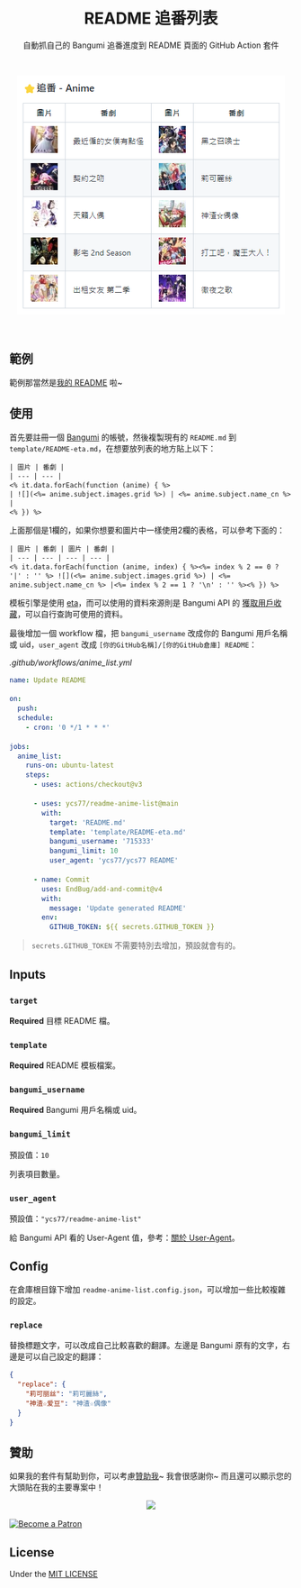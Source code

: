 <h1 align="center">README 追番列表</h1>
<p align="center">
自動抓自己的 Bangumi 追番進度到 README 頁面的 GitHub Action 套件
</p>
<br />
<p align="center">
<img src="screenshot.png">
</p>
<br />

## 範例

範例那當然是[我的 README](https://github.com/ycs77) 啦~

## 使用

首先要註冊一個 [Bangumi](http://bangumi.tv/) 的帳號，然後複製現有的 `README.md` 到 `template/README-eta.md`，在想要放列表的地方貼上以下：

```
| 圖片 | 番劇 |
| --- | --- |
<% it.data.forEach(function (anime) { %>
| ![](<%= anime.subject.images.grid %>) | <%= anime.subject.name_cn %> |
<% }) %>
```

上面那個是1欄的，如果你想要和圖片中一樣使用2欄的表格，可以參考下面的：

```
| 圖片 | 番劇 | 圖片 | 番劇 |
| --- | --- | --- | --- |
<% it.data.forEach(function (anime, index) { %><%= index % 2 == 0 ? '|' : '' %> ![](<%= anime.subject.images.grid %>) | <%= anime.subject.name_cn %> |<%= index % 2 == 1 ? '\n' : '' %><% }) %>
```

模板引擎是使用 [eta](https://github.com/eta-dev/eta)，而可以使用的資料來源則是 Bangumi API 的 [獲取用戶收藏](https://bangumi.github.io/api/#/%E6%94%B6%E8%97%8F/getUserCollectionsByUsername)，可以自行查詢可使用的資料。

最後增加一個 workflow 檔，把 `bangumi_username` 改成你的 Bangumi 用戶名稱或 uid，`user_agent` 改成 `[你的GitHub名稱]/[你的GitHub倉庫] README`：

*.github/workflows/anime_list.yml*
```yaml
name: Update README

on:
  push:
  schedule:
    - cron: '0 */1 * * *'

jobs:
  anime_list:
    runs-on: ubuntu-latest
    steps:
      - uses: actions/checkout@v3

      - uses: ycs77/readme-anime-list@main
        with:
          target: 'README.md'
          template: 'template/README-eta.md'
          bangumi_username: '715333'
          bangumi_limit: 10
          user_agent: 'ycs77/ycs77 README'

      - name: Commit
        uses: EndBug/add-and-commit@v4
        with:
          message: 'Update generated README'
        env:
          GITHUB_TOKEN: ${{ secrets.GITHUB_TOKEN }}
```

> `secrets.GITHUB_TOKEN` 不需要特別去增加，預設就會有的。

## Inputs

### `target`

**Required** 目標 README 檔。

### `template`

**Required** README 模板檔案。

### `bangumi_username`

**Required** Bangumi 用戶名稱或 uid。

### `bangumi_limit`

預設值：`10`

列表項目數量。

### `user_agent`

預設值：`"ycs77/readme-anime-list"`

給 Bangumi API 看的 User-Agent 值，參考：[關於 User-Agent](https://github.com/bangumi/api/blob/master/docs-raw/user%20agent.md)。

## Config

在倉庫根目錄下增加 `readme-anime-list.config.json`，可以增加一些比較複雜的設定。

### `replace`

替換標題文字，可以改成自己比較喜歡的翻譯。左邊是 Bangumi 原有的文字，右邊是可以自己設定的翻譯：

```json
{
  "replace": {
    "莉可丽丝": "莉可麗絲",
    "神渣☆爱豆": "神渣☆偶像"
  }
}
```

## 贊助

如果我的套件有幫助到你，可以考慮[贊助我](https://www.patreon.com/ycs77)~ 我會很感謝你~ 而且還可以顯示您的大頭貼在我的主要專案中！

<p align="center">
  <a href="https://www.patreon.com/ycs77">
    <img src="https://cdn.jsdelivr.net/gh/ycs77/static/sponsors.svg"/>
  </a>
</p>

<a href="https://www.patreon.com/ycs77">
  <img src="https://c5.patreon.com/external/logo/become_a_patron_button.png" alt="Become a Patron" />
</a>

## License
Under the [MIT LICENSE](LICENSE)
